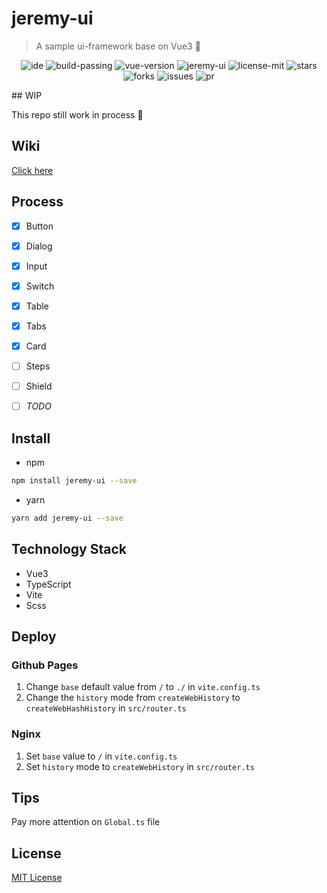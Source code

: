 # jeremy-ui

> A sample ui-framework base on Vue3 :rocket:
<p align="center">
  <img alt="ide" src="https://img.shields.io/badge/ide-vscode-blue">
  <img alt="build-passing" src="https://img.shields.io/badge/build-passing-blue">
  <img alt="vue-version" src="https://img.shields.io/badge/vue-3.0-blue">
  <img alt="jeremy-ui" src="https://img.shields.io/badge/jeremy--ui-0.0.3-blue">
  <img alt="license-mit" src="https://img.shields.io/badge/license-MIT-green">
  <img alt="stars" src="https://img.shields.io/github/stars/jeremywu917/jeremy-ui?style=social">
  <img alt="forks" src="https://img.shields.io/github/forks/jeremywu917/jeremy-ui?style=social">
  <img alt="issues" src="https://img.shields.io/github/issues/jeremywu917/jeremy-ui">
  <img alt="pr" src="https://img.shields.io/github/issues-pr/jeremywu917/jeremy-ui">
</p>
## WIP

This repo still work in process 🚧



## Wiki

[Click here](https://ui.jeremywu.top/)



## Process

- [x] Button 
- [x] Dialog
- [x] Input
- [x] Switch
- [x] Table
- [x] Tabs
- [x] Card
- [ ] Steps
- [ ] Shield
- [ ] _TODO_



## Install

- npm

```bash
npm install jeremy-ui --save
```

- yarn

```bash
yarn add jeremy-ui --save
```



## Technology Stack

- Vue3
- TypeScript
- Vite
- Scss



## Deploy

### Github Pages

1. Change `base` default value from `/` to `./` in  `vite.config.ts` 
2. Change the `history` mode from `createWebHistory` to `createWebHashHistory`  in `src/router.ts`

### Nginx

1. Set `base` value to `/` in `vite.config.ts`
2. Set `history` mode to `createWebHistory` in `src/router.ts`



## Tips

Pay more attention on  `Global.ts` file



## License

<p>
<a href="LICENSE">MIT License</a>
</p>
